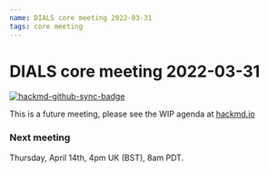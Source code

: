 ```yaml
---
name: DIALS core meeting 2022-03-31
tags: core meeting
---
```


# DIALS core meeting 2022-03-31

[![hackmd-github-sync-badge](https://hackmd.io/s8v-dkcDSPibqZ3VtG_6ZA/badge)](https://hackmd.io/s8v-dkcDSPibqZ3VtG_6ZA)

This is a future meeting, please see the WIP agenda at [hackmd.io](https://hackmd.io/s8v-dkcDSPibqZ3VtG_6ZA)


### Next meeting
Thursday, April 14th, 4pm UK (BST), 8am PDT.
